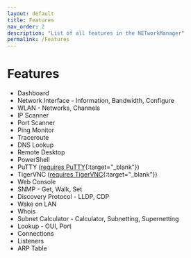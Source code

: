 ```yaml
---
layout: default
title: Features
nav_order: 2
description: "List of all features in the NETworkManager"
permalink: /Features
---
```


# Features

- Dashboard 
- Network Interface - Information, Bandwidth, Configure
- WLAN - Networks, Channels
- IP Scanner
- Port Scanner
- Ping Monitor
- Traceroute
- DNS Lookup
- Remote Desktop
- PowerShell
- PuTTY ([requires PuTTY](https://www.chiark.greenend.org.uk/~sgtatham/putty/latest.html){:target="_blank"})
- TigerVNC ([requires TigerVNC](https://tigervnc.org/){:target="_blank"})
- Web Console
- SNMP - Get, Walk, Set
- Discovery Protocol - LLDP, CDP
- Wake on LAN
- Whois
- Subnet Calculator - Calculator, Subnetting, Supernetting
- Lookup - OUI, Port
- Connections
- Listeners
- ARP Table
